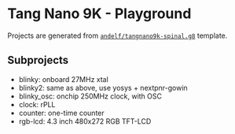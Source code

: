 # Tang Nano 9K - Playground

Projects are generated from [`andelf/tangnano9k-spinal.g8`](https://github.com/andelf/tangnano9k-spinal.g8) template.

## Subprojects

- blinky: onboard 27MHz xtal
- blinky2: same as above, use yosys + nextpnr-gowin
- blinky_osc: onchip 250MHz clock, with OSC
- clock: rPLL
- counter: one-time counter
- rgb-lcd: 4.3 inch 480x272 RGB TFT-LCD
